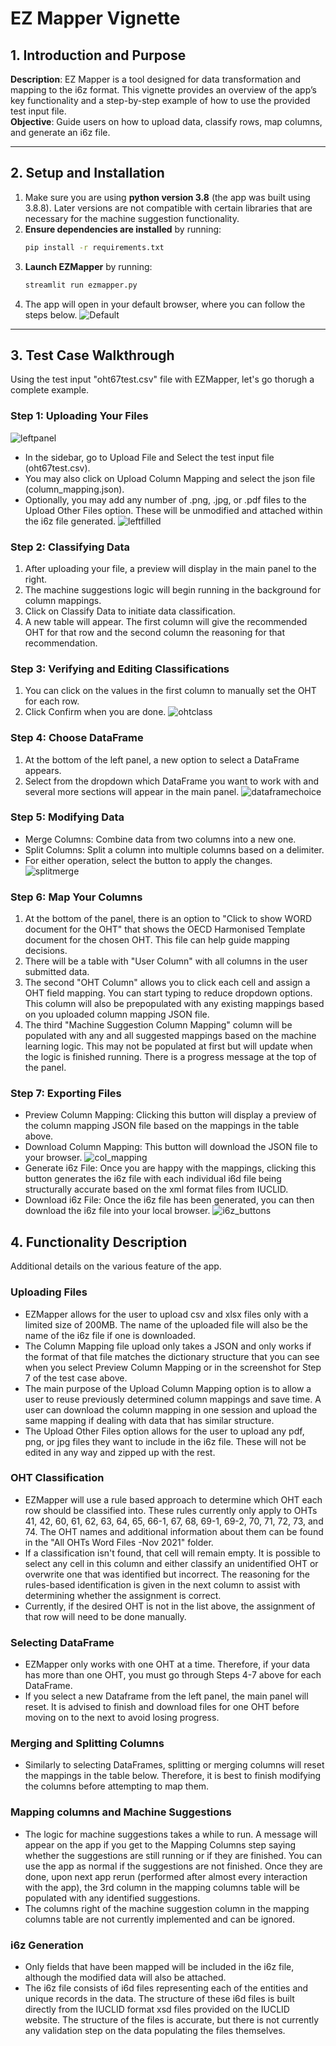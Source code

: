 # EZ Mapper Vignette

## 1. Introduction and Purpose
**Description**: EZ Mapper is a tool designed for data transformation and mapping to the i6z format. This vignette provides an overview of the app’s key functionality and a step-by-step example of how to use the provided test input file.  
**Objective**: Guide users on how to upload data, classify rows, map columns, and generate an i6z file.

---

## 2. Setup and Installation
1. Make sure you are using **python version 3.8** (the app was built using 3.8.8). Later versions are not compatible with certain libraries that are
necessary for the machine suggestion functionality.
2. **Ensure dependencies are installed** by running:
   ```bash
   pip install -r requirements.txt
3. **Launch EZMapper** by running:
   ```bash
   streamlit run ezmapper.py
4. The app will open in your default browser, where you can follow the steps below.
![Default](images/default_app.png)
---

## 3. Test Case Walkthrough
Using the test input "oht67test.csv" file with EZMapper, let's go thorugh a complete example.
### Step 1: Uploading Your Files
![leftpanel](images/left_panel_initial.png)
- In the sidebar, go to Upload File and Select the test input file (oht67test.csv).
- You may also click on Upload Column Mapping and select the json file (column_mapping.json).
- Optionally, you may add any number of .png, .jpg, or .pdf files to the Upload Other Files option. These
will be unmodified and attached within the i6z file generated.
![leftfilled](images/column_mapping_upload.png)
### Step 2: Classifying Data
1. After uploading your file, a preview will display in the main panel to the right.
2. The machine suggestions logic will begin running in the background for column mappings.
3. Click on Classify Data to initiate data classification.
4. A new table will appear. The first column will give the recommended OHT for that row and the second column the reasoning for that recommendation.
### Step 3: Verifying and Editing Classifications
1. You can click on the values in the first column to manually set the OHT for each row.
2. Click Confirm when you are done.
![ohtclass](images/oht_identify.png)
### Step 4: Choose DataFrame
1. At the bottom of the left panel, a new option to select a DataFrame appears.
2. Select from the dropdown which DataFrame you want to work with and several more sections will appear in the main panel.
![dataframechoice](images/dataframe_select.png)
### Step 5: Modifying Data
- Merge Columns: Combine data from two columns into a new one.
- Split Columns: Split a column into multiple columns based on a delimiter.
- For either operation, select the button to apply the changes.
![splitmerge](images/split_merge.png)
### Step 6: Map Your Columns
1. At the bottom of the panel, there is an option to "Click to show WORD document for the OHT" that shows the OECD Harmonised Template document for the chosen OHT. This file can help guide mapping decisions.
2. There will be a table with "User Column" with all columns in the user submitted data.
3. The second "OHT Column" allows you to click each cell and assign a OHT field mapping. You can start typing to reduce dropdown options. This column will also be prepopulated with any existing mappings based on you uploaded column mapping JSON file.
4. The third "Machine Suggestion Column Mapping" column will be populated with any and all suggested mappings based on the machine learning logic. This may not be populated at first but will update when the logic is finished running. There is a progress message at the top of the panel.
### Step 7: Exporting Files
- Preview Column Mapping: Clicking this button will display a preview of the column mapping JSON file based on the mappings in the table above.
- Download Column Mapping: This button will download the JSON file to your browser.
![col_mapping](images/preview_columns.png)
- Generate i6z File: Once you are happy with the mappings, clicking this button generates the i6z file with each individual i6d file being structurally accurate based on the xml format files from IUCLID.
- Download i6z File: Once the i6z file has been generated, you can then download the i6z file into your local browser.
![i6z_buttons](images/i6z_buttons.png)

## 4. Functionality Description
Additional details on the various feature of the app.
### Uploading Files
- EZMapper allows for the user to upload csv and xlsx files only with a limited size of 200MB. The name of the uploaded
file will also be the name of the i6z file if one is downloaded.
- The Column Mapping file upload only takes a JSON and only works if the format of that file matches the dictionary
structure that you can see when you select Preview Column Mapping or in the screenshot for Step 7 of the test case above.
- The main purpose of the Upload Column Mapping option is to allow a user to reuse previously determined column mappings 
and save time. A user can download the column mapping in one session and upload the same mapping if dealing with data 
that has similar structure.
- The Upload Other Files option allows for the user to upload any pdf, png, or jpg files they want to include in the i6z
file. These will not be edited in any way and zipped up with the rest.
### OHT Classification
- EZMapper will use a rule based approach to determine which OHT each row should be classified into. These rules currently 
only apply to OHTs 41, 42, 60, 61, 62, 63, 64, 65, 66-1, 67, 68, 69-1, 69-2, 70, 71, 72, 73, and 74. The OHT names and 
additional information about them can be found in the "All OHTs Word Files -Nov 2021" folder.
- If a classification isn't found, that cell will remain empty. It is possible to select any cell in this column 
and either classify an unidentified OHT or overwrite one that was identified but incorrect. The reasoning for the 
rules-based identification is given in the next column to assist with determining whether the assignment is correct.
- Currently, if the desired OHT is not in the list above, the assignment of that row will need to be done manually.
### Selecting DataFrame
- EZMapper only works with one OHT at a time. Therefore, if your data has more than one OHT, you must go through Steps 
4-7 above for each DataFrame.
- If you select a new Dataframe from the left panel, the main panel will reset. It is advised to finish and download 
files for one OHT before moving on to the next to avoid losing progress.
### Merging and Splitting Columns
- Similarly to selecting DataFrames, splitting or merging columns will reset the mappings in the table below. Therefore,
it is best to finish modifying the columns before attempting to map them.
### Mapping columns and Machine Suggestions
- The logic for machine suggestions takes a while to run. A message will appear on the app if you get to the Mapping
Columns step saying whether the suggestions are still running or if they are finished. You can use the app as normal if
the suggestions are not finished. Once they are done, upon next app rerun (performed after almost every interaction with
the app), the 3rd column in the mapping columns table will be populated with any identified suggestions.
- The columns right of the machine suggestion column in the mapping columns table are not currently implemented and 
can be ignored.
### i6z Generation
- Only fields that have been mapped will be included in the i6z file, although the modified data will also be 
attached.
- The i6z file consists of i6d files representing each of the entities and unique records in the data. The structure of
these i6d files is built directly from the IUCLID format xsd files provided on the IUCLID website. The structure of the
files is accurate, but there is not currently any validation step on the data populating the files themselves.